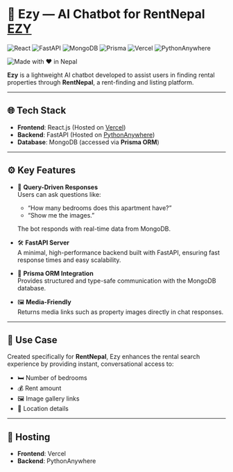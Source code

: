 # 🧠 Ezy — AI Chatbot for RentNepal [EZY](https://ezy-kappa.vercel.app/)

![React](https://img.shields.io/badge/React-20232A?style=for-the-badge&logo=react&logoColor=61DAFB)
![FastAPI](https://img.shields.io/badge/FastAPI-005571?style=for-the-badge&logo=fastapi)
![MongoDB](https://img.shields.io/badge/MongoDB-4EA94B?style=for-the-badge&logo=mongodb&logoColor=white)
![Prisma](https://img.shields.io/badge/Prisma-2D3748?style=for-the-badge&logo=prisma&logoColor=white)
![Vercel](https://img.shields.io/badge/Vercel-000000?style=for-the-badge&logo=vercel&logoColor=white)
![PythonAnywhere](https://img.shields.io/badge/PythonAnywhere-306998?style=for-the-badge&logo=python&logoColor=white)

![Made with ❤️ in Nepal](https://img.shields.io/badge/Made%20with-%E2%9D%A4%EF%B8%8F%20in%20Nepal-blue)

**Ezy** is a lightweight AI chatbot developed to assist users in finding rental properties through **RentNepal**, a rent-finding and listing platform.

---

## 🌐 Tech Stack

- **Frontend**: React.js (Hosted on [Vercel](https://vercel.com))
- **Backend**: FastAPI (Hosted on [PythonAnywhere](https://www.pythonanywhere.com))
- **Database**: MongoDB (accessed via **Prisma ORM**)

---

## ⚙️ Key Features

- 🔎 **Query-Driven Responses**  
  Users can ask questions like:
  - “How many bedrooms does this apartment have?”
  - “Show me the images.”
  
  The bot responds with real-time data from MongoDB.

- 🛠️ **FastAPI Server**  
  A minimal, high-performance backend built with FastAPI, ensuring fast response times and easy scalability.

- 🧬 **Prisma ORM Integration**  
  Provides structured and type-safe communication with the MongoDB database.

- 🖼️ **Media-Friendly**  
  Returns media links such as property images directly in chat responses.

---

## 🏡 Use Case

Created specifically for **RentNepal**, Ezy enhances the rental search experience by providing instant, conversational access to:

- 🛏️ Number of bedrooms  
- 💰 Rent amount  
- 🖼️ Image gallery links  
- 📍 Location details

---

## 🚀 Hosting

- **Frontend**: Vercel  
- **Backend**: PythonAnywhere

